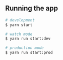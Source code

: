 ## Running the app

```bash
# development
$ yarn start

# watch mode
$ yarn run start:dev

# production mode
$ yarn run start:prod
```
